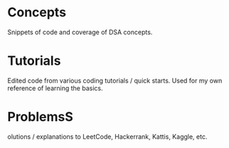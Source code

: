 # Concepts
Snippets of code and coverage of DSA concepts.

# Tutorials
Edited code from various coding tutorials / quick starts.
Used for my own reference of learning the basics.

# ProblemsS
olutions / explanations to LeetCode, Hackerrank, Kattis, Kaggle, etc.
